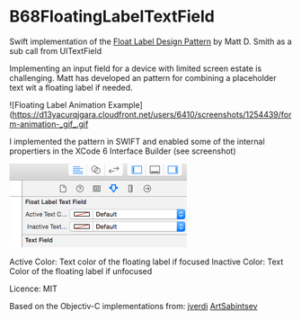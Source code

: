 B68FloatingLabelTextField
=========================

Swift implementation of the [Float Label Design Pattern](http://mattdsmith.com/float-label-pattern/) by Matt D. Smith as a sub call from UITextField

Implementing an input field for a device with limited screen estate is challenging. Matt has developed an pattern for combining a placeholder text wit a floating label if needed.

![Floating Label Animation Example](https://d13yacurqjgara.cloudfront.net/users/6410/screenshots/1254439/form-animation-_gif_.gif

I implemented the pattern in SWIFT and enabled some of the internal propertiers in the XCode 6 Interface Builder (see screenshot)

![Screenshot](/xcode_screenshot.png)

Active Color: Text color of the floating label if focused
Inactive Color: Text Color of the floating label if unfocused

Licence: MIT

Based on the Objectiv-C implementations from:
[jverdi](https://github.com/jverdi/JVFloatLabeledTextField)
[ArtSabintsev](https://github.com/ArtSabintsev/UIFloatLabelTextView)
